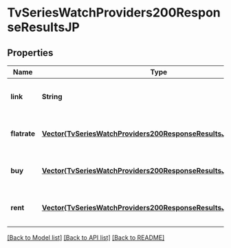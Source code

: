 # TvSeriesWatchProviders200ResponseResultsJP


## Properties
Name | Type | Description | Notes
------------ | ------------- | ------------- | -------------
**link** | **String** |  | [optional] [default to nothing]
**flatrate** | [**Vector{TvSeriesWatchProviders200ResponseResultsJPFlatrateInner}**](TvSeriesWatchProviders200ResponseResultsJPFlatrateInner.md) |  | [optional] [default to nothing]
**buy** | [**Vector{TvSeriesWatchProviders200ResponseResultsJPBuyInner}**](TvSeriesWatchProviders200ResponseResultsJPBuyInner.md) |  | [optional] [default to nothing]
**rent** | [**Vector{TvSeriesWatchProviders200ResponseResultsJPBuyInner}**](TvSeriesWatchProviders200ResponseResultsJPBuyInner.md) |  | [optional] [default to nothing]


[[Back to Model list]](../README.md#models) [[Back to API list]](../README.md#api-endpoints) [[Back to README]](../README.md)


